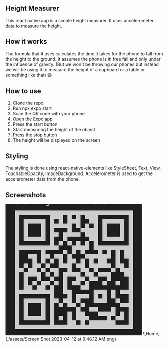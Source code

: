  ## Height Measurer

This react native app is a simple height measurer. It uses accelerometer data to measure the height. 

## How it works

The formula that it uses calculates the time it takes for the phone to fall from the height to the ground. It assumes the phone is in free fall and only under the influence of gravity. 
(But we won't be throwing our phones but instead we will be using it to measure the height of a cupboard or a table or something like that) :smile:


 ## How to use

1. Clone the repo
2. Run npx expo start
3. Scan the QR code with your phone
4. Open the Expo app
5. Press the start button
6. Start measuring the height of the object
7. Press the stop button
8. The height will be displayed on the screen

 
## Styling

The styling is done using react-native-elements like StyleSheet, Text, View, TouchableOpacity, ImageBackground. Accelerometer is used to get the accelerometer data from the phone. 

 ## Screenshots

![QR](./assets/QR.png)
![Home](./assets/Screen Shot 2023-04-12 at 9.48.12 AM.png)

